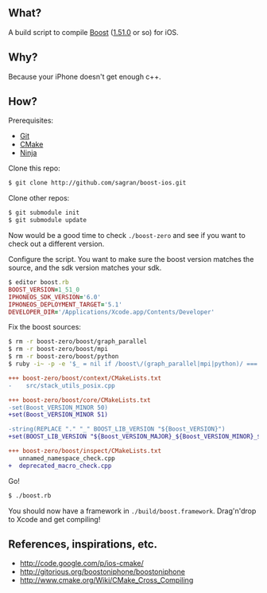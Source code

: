 ## What?

A build script to compile [Boost](http://www.boost.org)
([1.51.0](http://www.boost.org/users/history/version_1_51_0.html) or so) for iOS.

## Why?
Because your iPhone doesn't get enough c++.

## How?

Prerequisites:

- [Git](http://git-scm.com)
- [CMake](http://www.cmake.org)
- [Ninja](http://martine.github.com/ninja/)

Clone this repo:

```sh
$ git clone http://github.com/sagran/boost-ios.git
```

Clone other repos:

```sh
$ git submodule init
$ git submodule update
```

Now would be a good time to check `./boost-zero` and see if you want to check out a different version.

Configure the script. You want to make sure the boost version matches the source, and the sdk version matches your sdk.

```ruby
$ editor boost.rb
BOOST_VERSION=1_51_0
IPHONEOS_SDK_VERSION='6.0'
IPHONEOS_DEPLOYMENT_TARGET='5.1'
DEVELOPER_DIR='/Applications/Xcode.app/Contents/Developer'
```

Fix the boost sources:

```sh
$ rm -r boost-zero/boost/graph_parallel
$ rm -r boost-zero/boost/mpi
$ rm -r boost-zero/boost/python
$ ruby -i~ -p -e '$_ = nil if /boost\/(graph_parallel|mpi|python)/ === $_' boost-zero/CMakeLists.txt
```

```diff
+++ boost-zero/boost/context/CMakeLists.txt
-    src/stack_utils_posix.cpp
```

```diff
+++ boost-zero/boost/core/CMakeLists.txt
-set(Boost_VERSION_MINOR 50)
+set(Boost_VERSION_MINOR 51)

-string(REPLACE "." "_" BOOST_LIB_VERSION "${Boost_VERSION}")
+set(BOOST_LIB_VERSION "${Boost_VERSION_MAJOR}_${Boost_VERSION_MINOR}_${Boost_VERSION_PATCH}")
```

```diff
+++ boost-zero/boost/inspect/CMakeLists.txt
   unnamed_namespace_check.cpp
+  deprecated_macro_check.cpp
```

Go!
```sh
$ ./boost.rb
```

You should now have a framework in `./build/boost.framework`.  Drag'n'drop to Xcode and get compiling!

## References, inspirations, etc.

- http://code.google.com/p/ios-cmake/
- http://gitorious.org/boostoniphone/boostoniphone
- http://www.cmake.org/Wiki/CMake_Cross_Compiling
